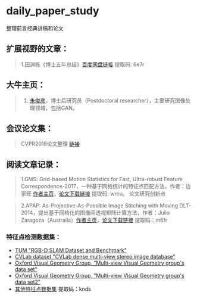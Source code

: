 # daily_paper_study
整理前言经典讲稿和论文


扩展视野的文章：  
--------------
> 1.田渊栋《博士五年总结》[百度网盘链接](https://pan.baidu.com/s/1yVVFSIy_JTFPhcle8tAU4A) 提取码: 6e7r 

大牛主页：
---------
> 1. [朱俊彦](http://people.csail.mit.edu/junyanz/)，博士后研究员（Postdoctoral researcher），主要研究图像处理领域，包括GAN。

会议论文集：
----------
> CVPR2018论文整理  [链接]()


阅读文章记录：
------------
> 1.GMS: Grid-based Motion Statistics for Fast, Ultra-robust Feature Correspondence-2017，一种基于网格统计的特征点匹配方法，作者：边家旺 [作者主页](http://jwbian.net)，[论文下载链接](https://pan.baidu.com/s/1AEWBmjP92jnWSc5IYVKZyA)  提取码: wrcu。      论文研究创新点


> 2.APAP: As-Projective-As-Possible Image Stitching with Moving DLT-2014，提出基于网格化的图像间透视矩阵计算方法，作者：Julio Zaragoza（Austraila）[作者主页](https://cs.adelaide.edu.au/~tjchin/apap/)，[论文下载链接](https://pan.baidu.com/s/16-Rwt8l0DApRFjDrX9ukdQ)  提取码：m6fr

### 特征点检测数据集：
* [TUM "RGB-D SLAM Dataset and Benchmark"](https://vision.in.tum.de/data/datasets/rgbd-dataset)
* [CVLab dataset "CVLab dense multi-view stereo image database"](https://cvlab.epfl.ch/data/data-strechamvs/)
* [Oxford Visual Geometry Group, "Multi-view Visual Geometry group's data set"](http://www.robots.ox.ac.uk/~vgg/data1.html)
* [Oxford Visual Geometry Group, "Multi-view Visual Geometry group's data set2"](http://www.robots.ox.ac.uk/~vgg/data2.html)
* [其他特征点数据集](https://pan.baidu.com/s/1HZyLfcJ_lMGUtrwbrvT7dg) 提取码：knds
